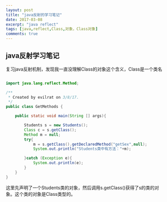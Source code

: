 ```yaml
---
layout: post
title: "java反射的学习笔记"
date: 2017-03-08
excerpt: "java reflect"
tags: [java,reflect,Class,对象，Class对象]
comments: true
---
```



## java反射学习笔记


复习java反射机制，发现我一直没理解Class的对象这个含义，Class是一个类名

```java

import java.lang.reflect.Method;

/**
 * Created by evilrat on 3/8/17.
 */
public class GetMethods {

    public static void main(String [] args){

        Students s = new Students();
        Class c = s.getClass();
        Method m = null;
        try{
            m = s.getClass().getDeclaredMethod("getSex",null);
            System.out.println("Students类中有方法："+m);

        }catch (Exception e){
            System.out.println(e);
        }
    }
}


```

这里先声明了一个Students类的对象，然后调用s.getClass()获得了s的类的对象。这个类的对象是Class类型的。



















<html>
<div class="ds-thread" data-thread-key="http://kongzheng1993.github.io/kongzheng1993-mto/" data-title="mto" data-url="http://kongzheng1993.github.io/kongzheng1993-mto/"></div>
<script type="text/javascript">
var duoshuoQuery = {short_name:"kongzheng1993"};
	(function() {
		var ds = document.createElement('script');
		ds.type = 'text/javascript';ds.async = true;
		ds.src = (document.location.protocol == 'https:' ? 'https:' : 'http:') + '//static.duoshuo.com/embed.js';
		ds.charset = 'UTF-8';
		(document.getElementsByTagName('head')[0] 
		 || document.getElementsByTagName('body')[0]).appendChild(ds);
	})();
</script>
</html>


